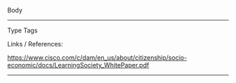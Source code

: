 Body 

---
Type 
Tags 

Links / References:

https://www.cisco.com/c/dam/en_us/about/citizenship/socio-economic/docs/LearningSociety_WhitePaper.pdf


---